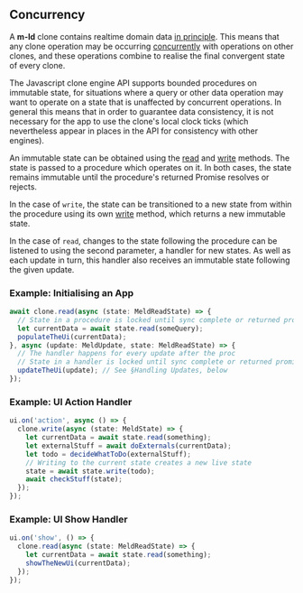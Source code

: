## Concurrency
A **m-ld** clone contains realtime domain data
[in&nbsp;principle](https://m-ld.org/doc/#realtime). This means that any clone
operation may be occurring [concurrently](https://m-ld.org/doc/#concurrency)
with operations on other clones, and these operations combine to realise the
final convergent state of every clone.

The Javascript clone engine API supports bounded procedures on immutable state,
for situations where a query or other data operation may want to operate on a
state that is unaffected by concurrent operations. In general this means that in
order to guarantee data consistency, it is not necessary for the app to use the
clone's local clock ticks (which nevertheless appear in places in the API for
consistency with other engines).

An immutable state can be obtained using the
[read](interfaces/meldclone.html#read) and
[write](interfaces/meldclone.html#write) methods. The state is passed to a
procedure which operates on it. In both cases, the state remains immutable until
the procedure's returned Promise resolves or rejects.

In the case of `write`, the state can be transitioned to a new state from within
the procedure using its own [write](interfaces/meldstate.html#write) method,
which returns a new immutable state.

In the case of `read`, changes to the state following the procedure can be
listened to using the second parameter, a handler for new states. As well as
each update in turn, this handler also receives an immutable state following the
given update.

### Example: Initialising an App
```typescript
await clone.read(async (state: MeldReadState) => {
  // State in a procedure is locked until sync complete or returned promise resolves
  let currentData = await state.read(someQuery);
  populateTheUi(currentData);
}, async (update: MeldUpdate, state: MeldReadState) => {
  // The handler happens for every update after the proc
  // State in a handler is locked until sync complete or returned promise resolves
  updateTheUi(update); // See §Handling Updates, below
});
```

### Example: UI Action Handler
```typescript
ui.on('action', async () => {
  clone.write(async (state: MeldState) => {
    let currentData = await state.read(something);
    let externalStuff = await doExternals(currentData);
    let todo = decideWhatToDo(externalStuff);
    // Writing to the current state creates a new live state
    state = await state.write(todo);
    await checkStuff(state);
  });
});
```

### Example: UI Show Handler
```typescript
ui.on('show', () => {
  clone.read(async (state: MeldReadState) => {
    let currentData = await state.read(something);
    showTheNewUi(currentData);
  });
});
```
